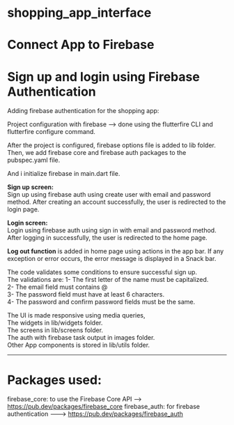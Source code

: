 # shopping_app_interface

# Connect App to Firebase

# Sign up and login using Firebase Authentication

Adding firebase authentication for the shopping app:
                         
Project configuration with firebase --> done using the flutterfire CLI and flutterfire configure
command.

After the project is configured, firebase options file is added to lib folder.
Then, we add firebase core and firebase auth packages to the pubspec.yaml file.

And i initialize firebase in main.dart file.                       
                                                 
**Sign up screen:**                                             
Sign up using firebase auth using create user with email and password method.
After creating an account successfully, the user is redirected to the login page.

**Login screen:**                                                                       
Login using firebase auth using sign in with email and password method.
After logging in successfully, the user is redirected to the home page.
                                                                                            
**Log out function** is added in home page using actions in the app bar.
If any exception or error occurs, the error message is displayed in a Snack bar.
                                
The code validates some conditions to ensure successful sign up.       
The validations are:
1- The first letter of the name must be capitalized.  
2- The email field must contains @   
3- The password field must have at least 6 characters.   
4- The password and confirm password fields must be the same.

The UI is made responsive using media queries,  
The widgets in lib/widgets folder.    
The screens in lib/screens folder.                   
The auth with firebase task output in images folder.            
Other App components is stored in lib/utils folder.

---------------------------------------
# Packages used:

firebase_core: to use the Firebase Core API --> https://pub.dev/packages/firebase_core
firebase_auth: for firebase authentication ---> https://pub.dev/packages/firebase_auth
